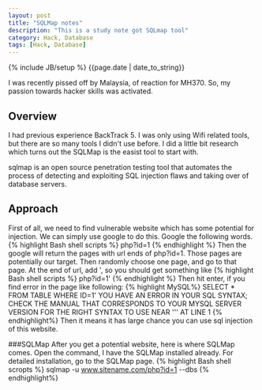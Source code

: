 ```yaml
---
layout: post
title: "SQLMap notes"
description: "This is a study note got SQLmap tool"
category: Hack, Database
tags: [Hack, Database]
---
```

{% include JB/setup %}
{{page.date | date_to_string}}

I was recently pissed off by Malaysia, of reaction for MH370. So, my passion towards hacker skills was activated. 

## Overview
I had previous experience BackTrack 5. I was only using Wifi related tools, but there are so many tools I didn't use before. I did a little bit research which turns out the SQLMap is the easist tool to start with. 

sqlmap is an open source penetration testing tool that automates the process of detecting and exploiting SQL injection flaws and taking over of database servers.

## Approach
First of all, we need to find vulnerable website which has some potential for injection. We can simply use google to do this. Google the following words. 
{% highlight Bash shell scripts %}
php?id=1
{% endhighlight %}
Then the google will return the pages with url ends of php?id=1. Those pages are potentially our target. Then randomly choose one page, and go to that page. At the end of url, add ', so you should get something like
{% highlight Bash shell scripts %}
php?id=1'
{% endhighlight %}
Then hit enter, if you find error in the page like following:
{% highlight MySQL%}
SELECT * FROM TABLE WHERE ID=1'
YOU HAVE AN ERROR IN YOUR SQL SYNTAX; 
CHECK THE MANUAL THAT CORRESPONDS TO YOUR MYSQL SERVER VERSION FOR THE RIGHT SYNTAX TO USE NEAR ''' AT LINE 1
{% endhighlight%}
Then it means it has large chance you can use sql injection of this website.

###SQLMap
After you get a potential website, here is where SQLMap comes. Open the command, I have the SQLMap installed already. For detailed installation, go to the SQLMap page. 
{% highlight Bash shell scropts %}
sqlmap -u www.sitename.com/php?id=1 --dbs
{% endhighlight%}


